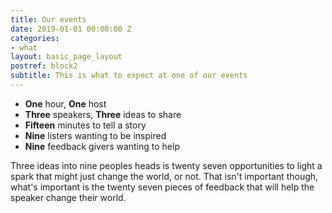 ```yaml
---
title: Our events
date: 2019-01-01 00:00:00 Z
categories:
- what
layout: basic_page_layout
postref: block2
subtitle: This is what to expect at one of our events
---
```


* **One** hour,&nbsp;**One** host
* **Three** speakers,&nbsp;**Three** ideas to share
* **Fifteen** minutes to tell a story
* **Nine** listers wanting to be inspired
* **Nine** feedback givers wanting to help

Three ideas into nine peoples heads is twenty seven opportunities to light a spark that might just change the world, or not. That isn't important though, what's important is the twenty seven pieces of feedback that will help the speaker change their world.